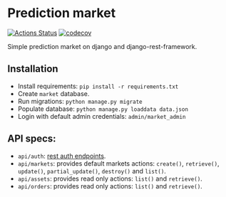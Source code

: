 # Prediction market

[![Actions Status](https://github.com/AverHLV/prediction-market/workflows/tests/badge.svg)](https://github.com/AverHLV/prediction-market/actions) [![codecov](https://codecov.io/gh/AverHLV/prediction-market/branch/dev/graph/badge.svg?token=IqTC5VfkNe)](https://codecov.io/gh/AverHLV/prediction-market)

Simple prediction market on django and django-rest-framework.

## Installation
- Install requirements: `pip install -r requirements.txt`
- Create `market` database.
- Run migrations: `python manage.py migrate`
- Populate database: `python manage.py loaddata data.json`
- Login with default admin credentials: `admin/market_admin`

## API specs:
* `api/auth`: [rest auth endpoints](https://django-rest-auth.readthedocs.io/en/latest/api_endpoints.html).
* `api/markets`: provides default markets actions: `create()`, `retrieve()`, `update()`, `partial_update()`, `destroy()` and `list()`.
* `api/assets`: provides read only actions: `list()` and `retrieve()`.
* `api/orders`: provides read only actions: `list()` and `retrieve()`.